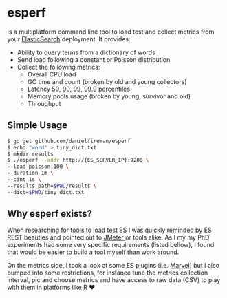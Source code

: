 # esperf

Is a multiplatform command line tool to load test and collect metrics from your [ElasticSearch](https://github.com/elastic/elasticsearch) deployment. It provides:

* Ability to query terms from a dictionary of words
* Send load following a constant or Poisson distribution
* Collect the following metrics:
     * Overall CPU load
     * GC time and count (broken by old and young collectors)
     * Latency 50, 90, 99, 99.9 percentiles
     * Memory pools usage (broken  by young, survivor and old)
     * Throughput

## Simple Usage

```sh
$ go get github.com/danielfireman/esperf
$ echo "word" > tiny_dict.txt
$ mkdir results
$ ./esperf --addr http://{ES_SERVER_IP}:9200 \
--load poisson:100 \
--duration 1m \
--cint 1s \
--results_path=$PWD/results \
--dict=$PWD/tiny_dict.txt
```

## Why esperf exists?

When researching for tools to load test ES I was quickly reminded by ES REST beauties and pointed out to [JMeter ](http://jmeter.apache.org/) or tools alike. As I my my PhD experiments had some very specific requirements (listed bellow), I found that would be easier to build a tool myself than work around.

On the metrics side, I took a look at some ES plugins (i.e. [Marvel](https://www.elastic.co/downloads/marvel)) but I also bumped into some restrictions, for instance tune the metrics collection interval, pic and choose metrics and have access to raw data (CSV) to play with them in platforms like [R](https://www.r-project.org/) :heart:

